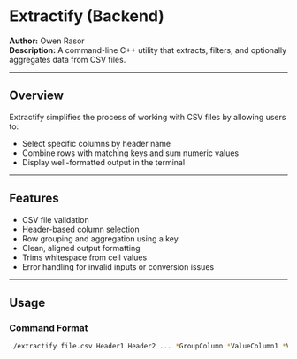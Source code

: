 # Extractify (Backend)

**Author:** Owen Rasor  
**Description:** A command-line C++ utility that extracts, filters, and optionally aggregates data from CSV files.

---

## Overview

Extractify simplifies the process of working with CSV files by allowing users to:
- Select specific columns by header name
- Combine rows with matching keys and sum numeric values
- Display well-formatted output in the terminal

---

## Features

- CSV file validation  
- Header-based column selection  
- Row grouping and aggregation using a key  
- Clean, aligned output formatting  
- Trims whitespace from cell values  
- Error handling for invalid inputs or conversion issues

---

## Usage

### Command Format

```bash
./extractify file.csv Header1 Header2 ... *GroupColumn *ValueColumn1 *ValueColumn2 ...
